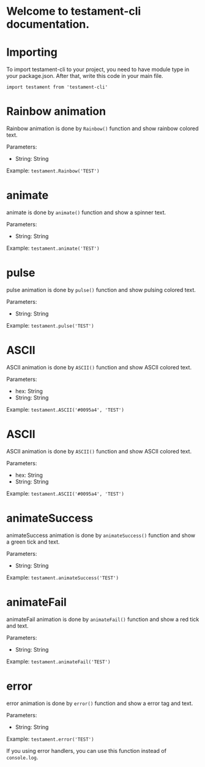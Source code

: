 # Welcome to testament-cli documentation.

# Importing

To import testament-cli to your project, you need to have module type in your package.json. After that, write this code in your main file.

`import testament from 'testament-cli'`

# Rainbow animation

Rainbow animation is done by `Rainbow()` function and show rainbow colored text.

Parameters:
  - String: String

Example:
`testament.Rainbow('TEST')`

# animate

animate is done by `animate()` function and show a spinner text.

Parameters:
  - String: String

Example:
`testament.animate('TEST')`

# pulse

pulse animation is done by `pulse()` function and show pulsing colored text.

Parameters:
  - String: String

Example:
`testament.pulse('TEST')`

# ASCII

ASCII animation is done by `ASCII()` function and show ASCII colored text.

Parameters:
  - hex: String
  - String: String

Example:
`testament.ASCII('#0095a4', 'TEST')`

# ASCII

ASCII animation is done by `ASCII()` function and show ASCII colored text.

Parameters:
  - hex: String
  - String: String

Example:
`testament.ASCII('#0095a4', 'TEST')`


# animateSuccess

animateSuccess animation is done by `animateSuccess()` function and show a green tick and text.

Parameters:
  - String: String

Example:
`testament.animateSuccess('TEST')`


# animateFail

animateFail animation is done by `animateFail()` function and show a red tick and text.

Parameters:
  - String: String

Example:
`testament.animateFail('TEST')`


# error

error animation is done by `error()` function and show a error tag and text.

Parameters:
  - String: String

Example:
`testament.error('TEST')`

If you using error handlers, you can use this function instead of `console.log`.
